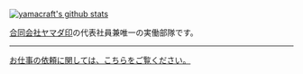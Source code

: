 [![yamacraft's github stats](https://github-readme-stats.vercel.app/api?username=yamacraft&show_icons=true)](https://github.com/anuraghazra/github-readme-stats)

[合同会社ヤマダ印](https://yamadajirushi.co.jp/)の代表社員兼唯一の実働部隊です。

----
[お仕事の依頼に関しては、こちらをご覧ください。](https://yamadajirushi.co.jp/development-support-detail/)